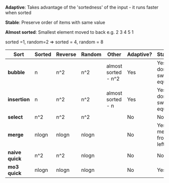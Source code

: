 **Adaptive**: Takes advantage of the 'sortedness' of the input - it runs faster when sorted

**Stable**: Preserve order of items with same value

**Almost sorted**: Smallest element moved to back e.g. 2 3 4 5 1

sorted =1, random=2 => sorted = 4, random = 8

| Sort             | Sorted | Reverse | Random | Other               | Adaptive? | Stable?                     |
|------------------|--------|---------|--------|---------------------|-----------|-----------------------------|
| **bubble**       | n      | n^2     | n^2    | almost sorted - n^2 | Yes       | Yes - don't swap equal      |
| **insertion**    | n      | n^2     | n^2    | almost sorted - n   | Yes       | Yes - don't swap equal      |
| **select**       | n^2    | n^2     | n^2    |                     | No        | No                          |
| **merge**        | nlogn  | nlogn   | nlogn  |                     | No        | Yes - merge from left first |
| **naive quick**  | n^2    | n^2     | nlogn  |                     | No        | No                          |
| **mo3 quick**    | nlogn  | nlogn   | nlogn  |                     | No        | Yes                         |
